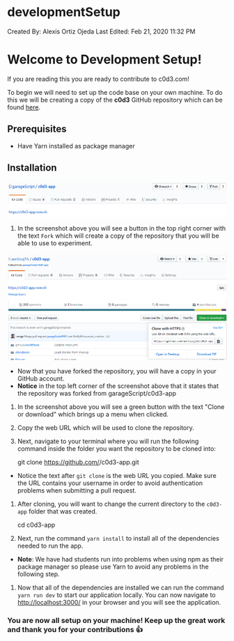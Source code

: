 # developmentSetup

Created By: Alexis Ortiz Ojeda
Last Edited: Feb 21, 2020 11:32 PM

# Welcome to Development Setup!

If you are reading this you are ready to contribute to c0d3.com!

To begin we will need to set up the code base on your own machine. To do this we will be creating a copy of the **c0d3** GitHub repository which can be found [here](https://github.com/garageScript/c0d3-app).

## Prerequisites

- Have Yarn installed as package manager

## Installation

![developmentSetup/Untitled.png](developmentSetup/Untitled.png)

1. In the screenshot above you will see a button in the top right corner with the text `Fork` which will create a copy of the repository that you will be able to use to experiment.

![developmentSetup/Untitled%201.png](developmentSetup/Untitled%201.png)

- Now that you have forked the repository, you will have a copy in your GitHub account.
- **Notice** in the top left corner of the screenshot above that it states that the repository was forked from garageScript/c0d3-app

1. In the screenshot above you will see a green button with the text "Clone or download" which brings up a menu when clicked.
2. Copy the web URL which will be used to clone the repository.
3. Next, navigate to your terminal where you will run the following command inside the folder you want the repository to be cloned into:

    git clone https://github.com/<your-username>/c0d3-app.git

- Notice the text after `git clone` is the web URL you copied. Make sure the URL contains your username in order to avoid authentication problems when submitting a pull request.

1. After cloning, you will want to change the current directory to the `c0d3-app` folder that was created.

    cd c0d3-app

1. Next, run the command `yarn install` to install all of the dependencies needed to run the app.
- **Note**: We have had students run into problems when using npm as their package manager so please use Yarn to avoid any problems in the following step.

1. Now that all of the dependencies are installed we can run the command `yarn run dev` to start our application locally. You can now navigate to [http://localhost:3000/](http://localhost:3000/login) in your browser and you will see the application.

### You are now all setup on your machine! Keep up the great work and thank you for your contributions 👍